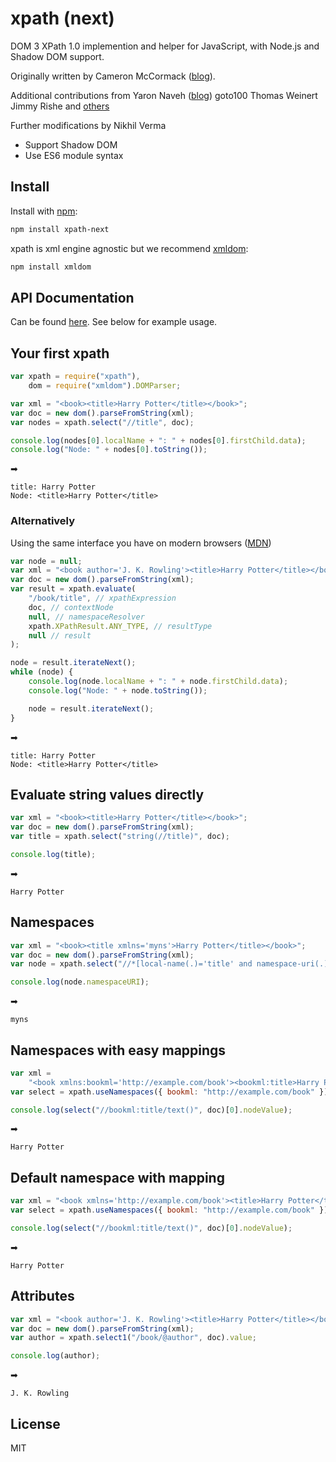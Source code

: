 # xpath (next)

DOM 3 XPath 1.0 implemention and helper for JavaScript, with Node.js and Shadow DOM support.

Originally written by Cameron McCormack ([blog](http://mcc.id.au/xpathjs)).

Additional contributions from
Yaron Naveh ([blog](http://webservices20.blogspot.com/))
goto100
Thomas Weinert
Jimmy Rishe
and [others](https://github.com/NikhilVerma/xpath-next/graphs/contributors)

Further modifications by Nikhil Verma

- Support Shadow DOM
- Use ES6 module syntax

## Install

Install with [npm](http://github.com/isaacs/npm):

```sh
npm install xpath-next
```

xpath is xml engine agnostic but we recommend [xmldom](https://github.com/xmldom/xmldom):

```sh
npm install xmldom
```

## API Documentation

Can be found [here](https://github.com/NikhilVerma/xpath-next/blob/master/docs/xpath%20methods.md). See below for example usage.

## Your first xpath

```javascript
var xpath = require("xpath"),
	dom = require("xmldom").DOMParser;

var xml = "<book><title>Harry Potter</title></book>";
var doc = new dom().parseFromString(xml);
var nodes = xpath.select("//title", doc);

console.log(nodes[0].localName + ": " + nodes[0].firstChild.data);
console.log("Node: " + nodes[0].toString());
```

➡

    title: Harry Potter
    Node: <title>Harry Potter</title>

### Alternatively

Using the same interface you have on modern browsers ([MDN])

```javascript
var node = null;
var xml = "<book author='J. K. Rowling'><title>Harry Potter</title></book>";
var doc = new dom().parseFromString(xml);
var result = xpath.evaluate(
	"/book/title", // xpathExpression
	doc, // contextNode
	null, // namespaceResolver
	xpath.XPathResult.ANY_TYPE, // resultType
	null // result
);

node = result.iterateNext();
while (node) {
	console.log(node.localName + ": " + node.firstChild.data);
	console.log("Node: " + node.toString());

	node = result.iterateNext();
}
```

➡

    title: Harry Potter
    Node: <title>Harry Potter</title>

## Evaluate string values directly

```javascript
var xml = "<book><title>Harry Potter</title></book>";
var doc = new dom().parseFromString(xml);
var title = xpath.select("string(//title)", doc);

console.log(title);
```

➡

    Harry Potter

## Namespaces

```javascript
var xml = "<book><title xmlns='myns'>Harry Potter</title></book>";
var doc = new dom().parseFromString(xml);
var node = xpath.select("//*[local-name(.)='title' and namespace-uri(.)='myns']", doc)[0];

console.log(node.namespaceURI);
```

➡

    myns

## Namespaces with easy mappings

```javascript
var xml =
	"<book xmlns:bookml='http://example.com/book'><bookml:title>Harry Potter</bookml:title></book>";
var select = xpath.useNamespaces({ bookml: "http://example.com/book" });

console.log(select("//bookml:title/text()", doc)[0].nodeValue);
```

➡

    Harry Potter

## Default namespace with mapping

```javascript
var xml = "<book xmlns='http://example.com/book'><title>Harry Potter</title></book>";
var select = xpath.useNamespaces({ bookml: "http://example.com/book" });

console.log(select("//bookml:title/text()", doc)[0].nodeValue);
```

➡

    Harry Potter

## Attributes

```javascript
var xml = "<book author='J. K. Rowling'><title>Harry Potter</title></book>";
var doc = new dom().parseFromString(xml);
var author = xpath.select1("/book/@author", doc).value;

console.log(author);
```

➡

    J. K. Rowling

[MDN]: https://developer.mozilla.org/en/docs/Web/API/Document/evaluate

## License

MIT
